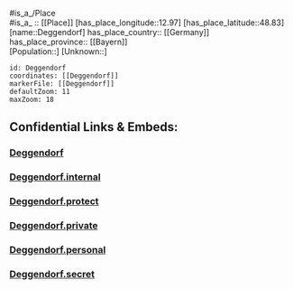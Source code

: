 ﻿---
location: [48.83,12.97] 
mapzoom: [7,12] 
mapmarker: city 
type: City
tags:
- geo/City


SpocWebEntityId: 29734
isDeleted: false
confidential: public

---
#is_a_/Place  
#is_a_ :: [[Place]] 
[has_place_longitude::12.97] 
[has_place_latitude::48.83] 
[name::Deggendorf] 
has_place_country:: [[Germany]]  
has_place_province:: [[Bayern]]  
[Population::] 
[Unknown::] 


```leaflet
id: Deggendorf
coordinates: [[Deggendorf]] 
markerFile: [[Deggendorf]] 
defaultZoom: 11 
maxZoom: 18
```


## Confidential Links & Embeds: 

### [Deggendorf](/_public/Earth/Continent/Europe/Europe~Central/Germany/Germany~West/Bayern/counties~Bayern/Deggendorf/cities~Deggendorf/Deggendorf-city/City/Deggendorf.md) 

### [Deggendorf.internal](/_internal/Earth/Continent/Europe/Europe~Central/Germany/Germany~West/Bayern/counties~Bayern/Deggendorf/cities~Deggendorf/Deggendorf-city/City/Deggendorf.internal.md) 

### [Deggendorf.protect](/_protect/Earth/Continent/Europe/Europe~Central/Germany/Germany~West/Bayern/counties~Bayern/Deggendorf/cities~Deggendorf/Deggendorf-city/City/Deggendorf.protect.md) 

### [Deggendorf.private](/_private/Earth/Continent/Europe/Europe~Central/Germany/Germany~West/Bayern/counties~Bayern/Deggendorf/cities~Deggendorf/Deggendorf-city/City/Deggendorf.private.md) 

### [Deggendorf.personal](/_personal/Earth/Continent/Europe/Europe~Central/Germany/Germany~West/Bayern/counties~Bayern/Deggendorf/cities~Deggendorf/Deggendorf-city/City/Deggendorf.personal.md) 

### [Deggendorf.secret](/_secret/Earth/Continent/Europe/Europe~Central/Germany/Germany~West/Bayern/counties~Bayern/Deggendorf/cities~Deggendorf/Deggendorf-city/City/Deggendorf.secret.md) 
